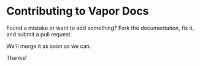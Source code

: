 # Contributing to Vapor Docs

Found a mistake or want to add something? Fork the documentation, fix it, and submit a pull request.

We'll merge it as soon as we can.

Thanks!